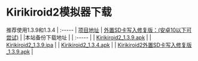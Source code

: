 # Kirikiroid2模拟器下载
推荐使用1.3.9和1.3.4
|  :----- |
[项目地址](https://github.com/zeas2/Kirikiroid2/releases)  |
[外置SD卡写入修复版：(安卓10以下可尝试)](https://github.com/zeas2/Kirikiroid2/releases)  |
|本站备份下载地址  |
|  :----- |
|  [Kirikiroid2_1.3.9.apk](https://emu.fw05.workers.dev/https://github.com/butter255/emu/releases/download/krkr2/Kirikiroid2_1.3.9.apk)  |
|  [Kirikiroid2_1.3.9.ipa](https://emu.fw05.workers.dev/https://github.com/butter255/emu/releases/download/krkr2/Kirikiroid2_1.3.9.ipa)  |
|  [Kirikiroid2_1.3.4.apk](https://emu.fw05.workers.dev/https://github.com/butter255/emu/releases/download/krkr2/Kirikiroid2_1.3.4.apk)  |
|  [Kirikiroid2外置SD卡写入修复版_1.3.9.apk](https://emu.fw05.workers.dev/https://github.com/butter255/emu/releases/download/krkr2/Kirikiroid2_yuri_1.3.9.apk)  |
